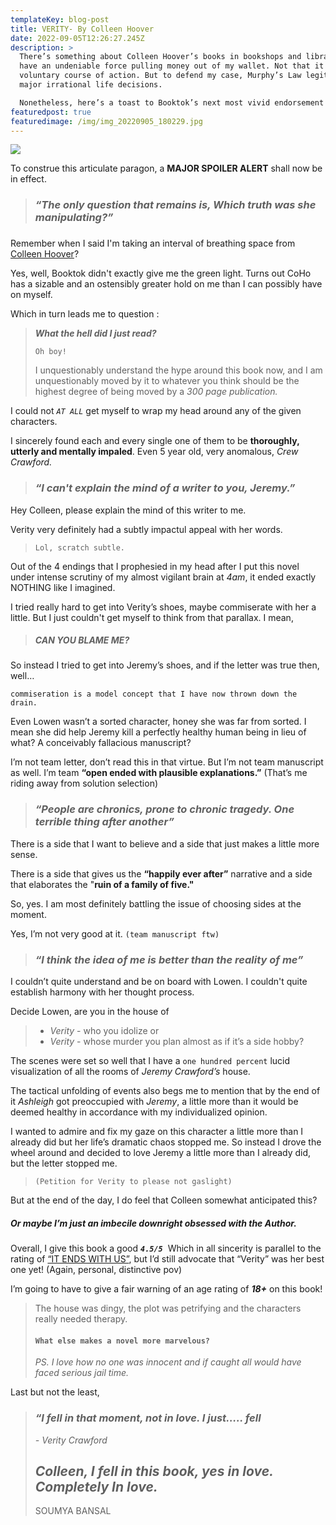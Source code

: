 ```yaml
---
templateKey: blog-post
title: VERITY- By Colleen Hoover
date: 2022-09-05T12:26:27.245Z
description: >
  There’s something about Colleen Hoover’s books in bookshops and libraries that
  have an undeniable force pulling money out of my wallet. Not that it wasn't a
  voluntary course of action. But to defend my case, Murphy’s Law legitimized
  major irrational life decisions. 

  Nonetheless, here’s a toast to Booktok’s next most vivid endorsement!
featuredpost: true
featuredimage: /img/img_20220905_180229.jpg
---
```

![](/img/img_20220905_180229.jpg)

<!--StartFragment-->

To construe this articulate paragon, a **MAJOR SPOILER ALERT** shall now be in effect.

<!--StartFragment-->

> ### ***“The only question that remains is, Which truth was she manipulating?”***

### <!--StartFragment-->

Remember when I said I'm taking an interval of breathing space from [Colleen Hoover](https://www.colleenhoover.com/)? 

Yes, well, Booktok didn't exactly give me the green light. Turns out CoHo has a sizable and an ostensibly greater hold on me than I can possibly have on myself.

Which in turn leads me to question :

> ***What the hell did I just read?***
>
> `Oh boy!`
>
> I unquestionably understand the hype around this book now, and I am unquestionably moved by it to whatever you think should be the highest degree of being moved by a *300 page publication.* 

I could not *`AT ALL`* get myself to wrap my head around any of the given characters.

I sincerely found each and every single one of them to be **thoroughly, utterly and mentally impaled**. Even 5 year old, very anomalous, *Crew Crawford.*

<!--StartFragment-->

> ### ***“I can't explain the mind of a writer to you, Jeremy.”***

<!--EndFragment-->

<!--EndFragment-->

<!--EndFragment-->

<!--EndFragment-->

<!--StartFragment-->

Hey Colleen, please explain the mind of this writer to me. 

Verity very definitely had a subtly impactul appeal with her words. 

> `Lol, scratch subtle.`

Out of the 4 endings that I prophesied in my head after I put this novel under intense scrutiny of my almost vigilant brain at *4am*, it ended exactly NOTHING like I imagined. 

I tried really hard to get into Verity’s shoes, maybe commiserate with her a little. But I just couldn't get myself to think from that parallax. I mean,

> #####  **CAN YOU BLAME ME?** 

<!--StartFragment-->

So instead I tried to get into Jeremy’s shoes, and if the letter was true then, well… 

`commiseration is a model concept that I have now thrown down the drain.`

Even Lowen wasn’t a sorted character, honey she was far from sorted. I mean she did help Jeremy kill a perfectly healthy human being in lieu of what? A conceivably fallacious manuscript? 

I’m not team letter, don’t read this in that virtue. But I’m not team manuscript as well. I’m team **“open ended with plausible explanations.”** (That’s me riding away from solution selection)

<!--StartFragment-->

> ### ***“People are chronics, prone to chronic tragedy. One terrible thing after another”***

<!--StartFragment-->

There is a side that I want to believe and a side that just makes a little more sense.

There is a side that gives us the **“happily ever after”** narrative and a side that elaborates the "**ruin of a family of five."**

So, yes. I am most definitely battling the issue of choosing sides at the moment.

Yes, I’m not very good at it. `(team manuscript ftw)`

<!--EndFragment-->

<!--EndFrag<!--StartFragment-->

<!--EndFragment-->

<!--EndFragment-->

<!--StartFragment-->

> ### ***“I think the idea of me is better than the reality of me”***

I couldn’t quite understand and be on board with Lowen. I couldn't quite establish harmony with her thought process. 

Decide Lowen, are you in the house of

> * *Verity* - who you idolize or
> * *Verity* - whose murder you plan almost as if it’s a side hobby?

The scenes were set so well that I have a `one hundred percent` lucid visualization of all the rooms of *Jeremy Crawford’s* house. 

The tactical unfolding of events also begs me to mention that by the end of it *Ashleigh* got preoccupied with *Jeremy*, a little more than it would be deemed healthy in accordance with my individualized opinion.

I wanted to admire and fix my gaze on this character a little more than I already did but her life’s dramatic chaos stopped me. So instead I drove the wheel around and decided to love Jeremy a little more than I already did, but the letter stopped me. 

> `(Petition for Verity to please not gaslight)`

But at the end of the day, I do feel that Colleen somewhat anticipated this?

##### ***Or maybe I’m just an imbecile downright obsessed with the Author.***

<!--StartFragment-->

Overall, I give this book a good ***`4.5/5`***  Which in all sincerity is parallel to the rating of [“IT ENDS WITH US”](https://www.reviewandwrite.com/blog/2022-08-31-it-ends-with-us/), but I’d still advocate that “Verity” was her best one yet! (Again, personal, distinctive pov)

I’m going to have to give a fair warning of an age rating of ***18+*** on this book! 

> The house was dingy, the plot was petrifying and the characters really needed therapy. 
>
> #### `What else makes a novel more marvelous?`
>
> *PS. I love how no one was innocent and if caught all would have faced serious jail time.* 

Last but not the least, 

<!--StartFragment-->

> ### ***“I fell in that moment, not in love. I just….. fell***  
>
> *\- Verity Crawford* 
>
> ## ***Colleen, I fell in this book, yes in love. Completely In love.***
>
> SOUMYA BANSAL

<!--EndFragment-->

<!--EndFragment-->

<!--EndFragment-->

<!--EndFragment-->